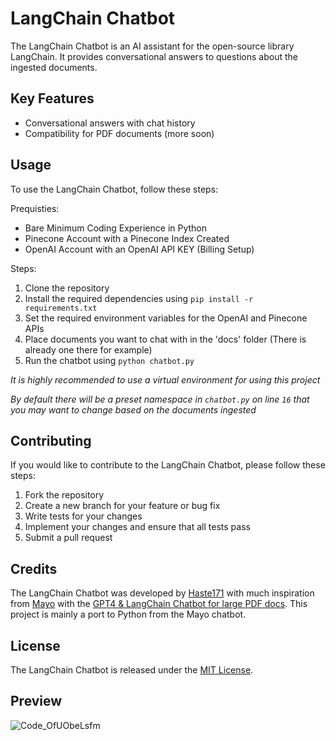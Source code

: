 # LangChain Chatbot

The LangChain Chatbot is an AI assistant for the open-source library LangChain. It provides conversational answers to questions about the ingested documents.

## Key Features

- Conversational answers with chat history
- Compatibility for PDF documents (more soon)

## Usage

To use the LangChain Chatbot, follow these steps:

Prequisties:
- Bare Minimum Coding Experience in Python
- Pinecone Account with a Pinecone Index Created
- OpenAI Account with an OpenAI API KEY (Billing Setup)

Steps:
1. Clone the repository
2. Install the required dependencies using `pip install -r requirements.txt`
3. Set the required environment variables for the OpenAI and Pinecone APIs
4. Place documents you want to chat with in the 'docs' folder (There is already one there for example)
5. Run the chatbot using `python chatbot.py`

*It is highly recommended to use a virtual environment for using this project*

*By default there will be a preset namespace in `chatbot.py` on line `16` that you may want to change based on the documents ingested*

## Contributing

If you would like to contribute to the LangChain Chatbot, please follow these steps:

1. Fork the repository
2. Create a new branch for your feature or bug fix
3. Write tests for your changes
4. Implement your changes and ensure that all tests pass
5. Submit a pull request

## Credits

The LangChain Chatbot was developed by [Haste171](https://github.com/Haste171) with much inspiration from [Mayo](https://twitter.com/mayowaoshin) with the [GPT4 & LangChain Chatbot for large PDF docs](https://github.com/mayooear/gpt4-pdf-chatbot-langchain). This project is mainly a port to Python from the Mayo chatbot.

## License

The LangChain Chatbot is released under the [MIT License](https://opensource.org/licenses/MIT).

## Preview
![Code_OfUObeLsfm](https://user-images.githubusercontent.com/34923485/234956872-7e56ba7b-1935-45fc-9384-f18e464dd6ae.gif)
